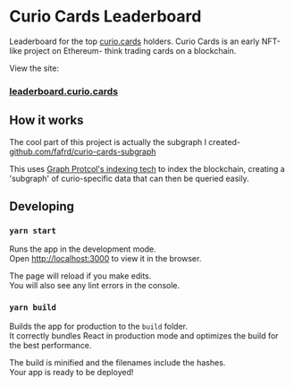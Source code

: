 # Curio Cards Leaderboard

Leaderboard for the top [curio.cards](https://curio.cards) holders. Curio Cards is an early NFT-like project on Ethereum- think trading cards on a blockchain.

View the site:
### [leaderboard.curio.cards](https://leaderboard.curio.cards)

## How it works

The cool part of this project is actually the subgraph I created- [github.com/fafrd/curio-cards-subgraph](https://github.com/fafrd/curio-cards-subgraph)

This uses [Graph Protcol's indexing tech](https://github.com/graphprotocol/graph-node/blob/master/docs/getting-started.md) to index the blockchain, creating a 'subgraph' of curio-specific data that can then be queried easily.

## Developing

### `yarn start`

Runs the app in the development mode.\
Open [http://localhost:3000](http://localhost:3000) to view it in the browser.

The page will reload if you make edits.\
You will also see any lint errors in the console.

### `yarn build`

Builds the app for production to the `build` folder.\
It correctly bundles React in production mode and optimizes the build for the best performance.

The build is minified and the filenames include the hashes.\
Your app is ready to be deployed!

